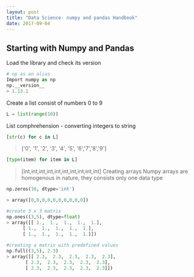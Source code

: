```yaml
---
layout: post
title: "Data Science- numpy and pandas Handbook"
date: 2017-09-04
---
```


## Starting with Numpy and Pandas
Load the library and check its version
```python
# np as an alias
Import numpy as np
np.__version__
> 1.13.1
```
Create a list consist of numbers 0 to 9
```python
L = list(range(10))
```
List comphrehension - converting integers to string
```python
[str(c) for c in L]
```
> ['0', '1', '2', '3', '4', '5', '6','7','8','9']
```python
[type(item) for item in L]
```
> [int,int,int,int,int,int,int,int,int,int]
Creating arrays
Numpy arrays are homogenous in nature, they consists only one data type
```python
np.zeros(10, dtype='int')

> array([0,0,0,0,0,0,0,0,0,0])

#create 3 x 3 matrix
np.ones((3,5), dtype=float)
> array([[ 1.,  1.,  1.,  1.,  1.],
      [ 1.,  1.,  1.,  1.,  1.],
      [ 1.,  1.,  1.,  1.,  1.]])
     
#creating a matrix with predefined values
np.full((3,5), 2.3)
> array([[ 2.3,  2.3,  2.3,  2.3,  2.3],
       [ 2.3,  2.3,  2.3,  2.3,  2.3],
       [ 2.3,  2.3,  2.3,  2.3,  2.3]])
```
